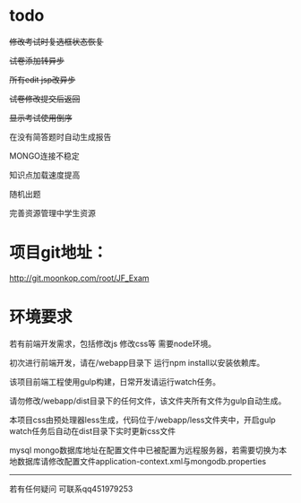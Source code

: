 
# todo
~~修改考试时复选框状态恢复~~

~~试卷添加转异步~~

~~所有edit jsp改异步~~

~~试卷修改提交后返回~~

~~显示考试使用倒序~~

在没有简答题时自动生成报告

MONGO连接不稳定

知识点加载速度提高

随机出题

完善资源管理中学生资源

# 项目git地址：
http://git.moonkop.com/root/JF_Exam

# 环境要求
若有前端开发需求，包括修改js 修改css等 需要node环境。

初次进行前端开发，请在/webapp目录下 运行npm install以安装依赖库。

该项目前端工程使用gulp构建，日常开发请运行watch任务。

请勿修改/webapp/dist目录下的任何文件，该文件夹所有文件为gulp自动生成。

本项目css由预处理器less生成，代码位于/webapp/less文件夹中，开启gulp watch任务后自动在dist目录下实时更新css文件

mysql mongo数据库地址在配置文件中已被配置为远程服务器，若需要切换为本地数据库请修改配置文件application-context.xml与mongodb.properties

----------

若有任何疑问 可联系qq451979253